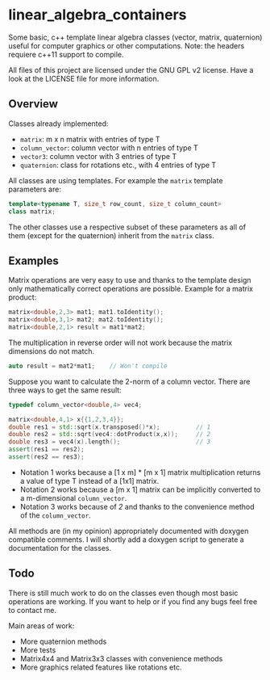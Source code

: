 # linear_algebra_containers
Some basic, c++ template linear algebra classes (vector, matrix, quaternion)
useful for computer graphics or other computations. Note: the headers requiere
c++11 support to compile.

All files of this project are licensed under the GNU GPL v2 license. Have a look
at the LICENSE file for more information.

## Overview
Classes already implemented:
 - `matrix`: m x n matrix with entries of type T
 - `column_vector`: column vector with n entries of type T
 - `vector3`: column vector with 3 entries of type T
 - `quaternion`: class for rotations etc., with 4 entries of type T

All classes are using templates. For example the `matrix` template parameters
are:
```c++
template<typename T, size_t row_count, size_t column_count>
class matrix;
```
The other classes use a respective subset of these parameters as all of them
(except for the quaternion) inherit from the `matrix` class.

## Examples
 Matrix operations are very easy to use and thanks to the template design only
 mathematically correct operations are possible. Example for a matrix product:
 ```c++
 matrix<double,2,3> mat1; mat1.toIdentity();
 matrix<double,3,1> mat2; mat2.toIdentity();
 matrix<double,2,1> result = mat1*mat2;
 ```
The multiplication in reverse order will not work because the matrix dimensions
do not match.
```c++
auto result = mat2*mat1;    // Won't compile
```
Suppose you want to calculate the 2-norm of a column vector. There are three
ways to get the same result:
```c++
typedef column_vector<double,4> vec4;

matrix<double,4,1> x{{1,2,3,4}};
double res1 = std::sqrt(x.transposed()*x);          // 1
double res2 = std::sqrt(vec4::dotProduct(x,x));     // 2
double res3 = vec4(x).length();                     // 3
assert(res1 == res2);
assert(res2 == res3);
```
 - Notation 1 works because a [1 x m] * [m x 1] matrix multiplication returns a
   value of type T instead of a [1x1] matrix.
 - Notation 2 works because a [m x 1] matrix can be implicitly converted to a
   m-dimensional `column_vector`.
 - Notation 3 works because of *2* and thanks to the convenience method of the
   `column_vector`.

All methods are (in my opinion) appropriately documented with doxygen
compatible comments. I will shortly add a doxygen script to generate a
documentation for the classes.

## Todo
There is still much work to do on the classes even though most basic operations
are working. If you want to help or if you find any bugs feel free to contact
me.

Main areas of work:
 - More quaternion methods
 - More tests
 - Matrix4x4 and Matrix3x3 classes with convenience methods
 - More graphics related features like rotations etc.

